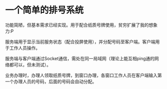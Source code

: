 # 一个简单的排号系统
功能简陋，但基本需求已经实现。用于配合纸质号牌使用，贫穷扩展了我的想象力:P

服务端用于显示当前服务状态（配合投屏使用），并分配号码至客户端。客户端用于工作人员操作。

服务端与客户端通过Socket通信，需处在同一局域网（理论上能互相ping通的网络都可以，但未测试）。

业务办理时，办理人领取纸质号牌，到窗口办理，各窗口工作人员在客户端输入第一个办理人员的号码，后面的号码会自动分配。